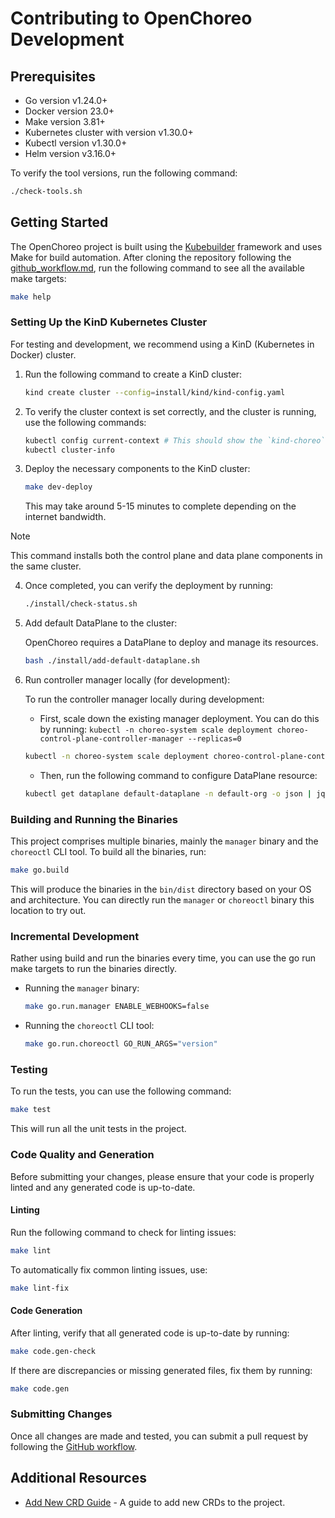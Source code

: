 # Contributing to OpenChoreo Development

## Prerequisites

- Go version v1.24.0+
- Docker version 23.0+
- Make version 3.81+
- Kubernetes cluster with version v1.30.0+
- Kubectl version v1.30.0+
- Helm version v3.16.0+


To verify the tool versions, run the following command:
   ```sh
   ./check-tools.sh
   ```

## Getting Started

The OpenChoreo project is built using the [Kubebuilder](https://book.kubebuilder.io/) framework and uses Make for build automation.
After cloning the repository following the [github_workflow.md](github_workflow.md), run the following command to see all the available make targets:

```sh
make help
```

### Setting Up the KinD Kubernetes Cluster

For testing and development, we recommend using a KinD (Kubernetes in Docker) cluster.

1. Run the following command to create a KinD cluster:

   ```sh
   kind create cluster --config=install/kind/kind-config.yaml
   ```

2. To verify the cluster context is set correctly, and the cluster is running, use the following commands:

   ```sh
   kubectl config current-context # This should show the `kind-choreo` as the current context
   kubectl cluster-info
   ```
   
3. Deploy the necessary components to the KinD cluster:

   ```sh
   make dev-deploy
   ```
   This may take around 5-15 minutes to complete depending on the internet bandwidth.

> [!NOTE]
> This command installs both the control plane and data plane components in the same cluster.

4. Once completed, you can verify the deployment by running:

   ```sh
   ./install/check-status.sh
   ```

5. Add default DataPlane to the cluster:

    OpenChoreo requires a DataPlane to deploy and manage its resources.

   ```sh
   bash ./install/add-default-dataplane.sh
   ```

6. Run controller manager locally (for development):
    
   To run the controller manager locally during development:

   - First, scale down the existing manager deployment. You can do this by running: 
   `kubectl -n choreo-system scale deployment choreo-control-plane-controller-manager --replicas=0`
   ```sh
   kubectl -n choreo-system scale deployment choreo-control-plane-controller-manager --replicas=0
   ```
   
   - Then, run the following command to configure DataPlane resource:
   ```sh
   kubectl get dataplane default-dataplane -n default-org -o json | jq --arg url "$(kubectl config view --raw -o jsonpath="{.clusters[?(@.name=='kind-choreo')].cluster.server}")" '.spec.kubernetesCluster.credentials.apiServerURL = $url' | kubectl apply -f -
   ```

### Building and Running the Binaries

This project comprises multiple binaries, mainly the `manager` binary and the `choreoctl` CLI tool.
To build all the binaries, run:

```sh
make go.build
```

This will produce the binaries in the `bin/dist` directory based on your OS and architecture.
You can directly run the `manager` or `choreoctl` binary this location to try out.

### Incremental Development

Rather using build and run the binaries every time, you can use the go run make targets to run the binaries directly.

- Running the `manager` binary:
  ```sh
  make go.run.manager ENABLE_WEBHOOKS=false
  ```

- Running the `choreoctl` CLI tool:
  ```sh
  make go.run.choreoctl GO_RUN_ARGS="version"
  ```
  
### Testing

To run the tests, you can use the following command:

```sh
make test
```
This will run all the unit tests in the project.

### Code Quality and Generation

Before submitting your changes, please ensure that your code is properly linted and any generated code is up-to-date.

#### Linting

Run the following command to check for linting issues:

```bash
make lint
```

To automatically fix common linting issues, use:

```bash
make lint-fix
```

#### Code Generation
After linting, verify that all generated code is up-to-date by running:

```bash
make code.gen-check
```

If there are discrepancies or missing generated files, fix them by running:

```bash
make code.gen
```

### Submitting Changes

Once all changes are made and tested, you can submit a pull request by following the [GitHub workflow](github_workflow.md).

## Additional Resources

- [Add New CRD Guide](adding-new-crd.md) - A guide to add new CRDs to the project.
